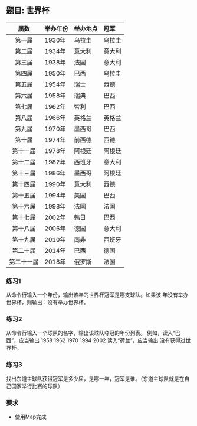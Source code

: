 ## 题目: 世界杯



|    届数    | 举办年份 | 举办地点 | 冠军   |
| :--------: | -------- | -------- | :----- |
|   第一届   | 1930年   | 乌拉圭   | 乌拉圭 |
|   第二届   | 1934年   | 意大利   | 意大利 |
|   第三届   | 1938年   | 法国     | 意大利 |
|   第四届   | 1950年   | 巴西     | 乌拉圭 |
|   第五届   | 1954年   | 瑞士     | 西德   |
|   第六届   | 1958年   | 瑞典     | 巴西   |
|   第七届   | 1962年   | 智利     | 巴西   |
|   第八届   | 1966年   | 英格兰   | 英格兰 |
|   第九届   | 1970年   | 墨西哥   | 巴西   |
|   第十届   | 1974年   | 前西德   | 西德   |
|  第十一届  | 1978年   | 阿根廷   | 阿根廷 |
|  第十二届  | 1982年   | 西班牙   | 意大利 |
|  第十三届  | 1986年   | 墨西哥   | 阿根廷 |
|  第十四届  | 1990年   | 意大利   | 西德   |
|  第十五届  | 1994年   | 美国     | 巴西   |
|  第十六届  | 1998年   | 法国     | 法国   |
|  第十七届  | 2002年   | 韩日     | 巴西   |
|  第十八届  | 2006年   | 德国     | 意大利 |
|  第十九届  | 2010年   | 南非     | 西班牙 |
|  第二十届  | 2014年   | 巴西     | 德国   |
| 第二十一届 | 2018年   | 俄罗斯   | 法国   |

### 练习1

从命令行输入一个年份，输出该年的世界杯冠军是哪支球队。如果该 年没有举办世界杯，则输出：没有举办世界杯。

### 练习2

从命令行输入一个球队的名字，输出该球队夺冠的年份列表。 例如，读入“巴西”，应当输出 1958 1962 1970 1994 2002 读入“荷兰”，应当输出 没有获得过世界杯。

### 练习3

找出东道主球队获得冠军是多少届，是哪一年，冠军是谁。（东道主球队就是在自己国家举行比赛的球队）

### 要求

* 使用Map完成

